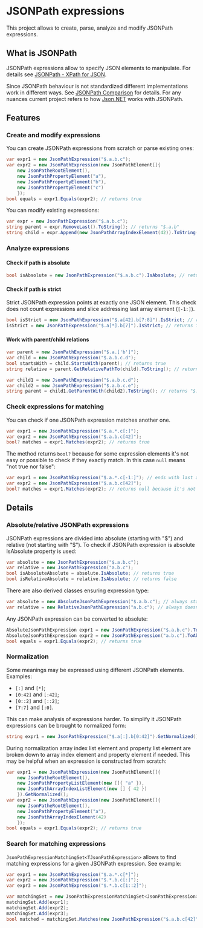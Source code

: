 # JSONPath expressions

This project allows to create, parse, analyze and modify JSONPath expressions.

## What is JSONPath

JSONPath expressions allow to specify JSON elements to manipulate. For details see [JSONPath - XPath for JSON](https://goessner.net/articles/JsonPath/).

Since JSONPath behaviour is not standardized different implementations work in different ways. See [JSONPath Comparison](https://cburgmer.github.io/json-path-comparison/) for details. For any nuances current project refers to how [Json.NET](https://www.newtonsoft.com/json) works with JSONPath.

## Features

### Create and modify expressions

You can create JSONPath expressions from scratch or parse existing ones:

```csharp
var expr1 = new JsonPathExpression("$.a.b.c");
var expr2 = new JsonPathExpression(new JsonPathElement[]{
    new JsonPatheRootElement(),
    new JsonPathPropertyElement("a"),
    new JsonPathPropertyElement("b"),
    new JsonPathPropertyElement("c")
	});
bool equals = expr1.Equals(expr2); // returns true
```

You can modify existing expressions:

```csharp
var expr = new JsonPathExpression("$.a.b.c");
string parent = expr.RemoveLast().ToString(); // returns "$.a.b"
string child = expr.Append(new JsonPathArrayIndexElement(42)).ToString(); // returns "$.a.b.c[42]"
```

### Analyze expressions

#### Check if path is absolute

```csharp
bool isAbsolute = new JsonPathExpression("$.a.b.c").IsAbsolute; // returns true because expression starts with root object
```

#### Check if path is strict

Strict JSONPath expression points at exactly one JSON element. This check does not count expressions and slice addressing last array element (`[-1:]`).

```csharp
bool isStrict = new JsonPathExpression("$.a[42].b[7:8]").IsStrict; // returns true because expression addresses exactly one element
isStrict = new JsonPathExpression("$.a[*].b[7]").IsStrict; // returns false because expression potentially addresses multiple elements
```

#### Work with parent/child relations

```csharp
var parent = new JsonPathExpression("$.a.['b']");
var child = new JsonPathExpression("$.a.b.c.d");
bool startsWith = child.StartsWith(parent); // returns true
string relative = parent.GetRelativePathTo(child).ToString(); // returns "c.d"
```

```csharp
var child1 = new JsonPathExpression("$.a.b.c.d");
var child2 = new JsonPathExpression("$.a.b.c.e");
string parent = child1.GetParentWith(child2).ToString(); // returns "$.a.b.c"
```

### Check expressions for matching

You can check if one JSONPath expression matches another one.

```csharp
var expr1 = new JsonPathExpression("$.a.*.c[:]");
var expr2 = new JsonPathExpression("$.a.b.c[42]");
bool? matches = expr1.Matches(expr2); // returns true
```

The method returns `bool?` because for some expression elements it's not easy or possible to check if they exactly match. In this case `null` means "not true nor false":

```csharp
var expr1 = new JsonPathExpression("$.a.*.c[-1:]"); // ends with last array element
var expr2 = new JsonPathExpression("$.a.b.c[42]");
bool? matches = expr1.Matches(expr2); // returns null because it's not possible to check if 42 is the last index in the array
```

## Details

### Absolute/relative JSONPath expressions

JSONPath expressions are divided into absolute (starting with "$") and relative (not starting with "$"). To check if JSONPath expression is absolute IsAbsolute property is used:

```csharp
var absolute = new JsonPathExpression("$.a.b.c");
var relative = new JsonPathExpression("a.b.c");
bool isAbsoluteAbsolute = absolute.IsAbsolute; // returns true
bool isRelativeAbsolute = relative.IsAbsolute; // returns false
```

There are also derived classes ensuring expression type:

```csharp
var absolute = new AbsoluteJsonPathExpression("$.a.b.c"); // always starts with "$"
var relative = new RelativeJsonPathExpression("a.b.c"); // always doesn't start with "$"
```

Any JSONPath expression can be converted to absolute:

```csharp
AbsoluteJsonPathExpression expr1 = new JsonPathExpression("$.a.b.c").ToAbsolute();
AbsoluteJsonPathExpression expr2 = new JsonPathExpression("a.b.c").ToAbsolute();
bool equals = expr1.Equals(expr2); // returns true
```

### Normalization

Some meanings may be expressed using different JSONPath elements. Examples:
- `[:]` and `[*]`;
- `[0:42]` and `[:42]`;
- `[0::2]` and `[::2]`;
- `[7:7]` and `[:0]`.

This can make analysis of expressions harder. To simplify it JSONPath expressions can be brought to normalized form:

```csharp
string expr1 = new JsonPathExpression("$.a[:].b[0:42]").GetNormalized().ToString(); // returns "$.a[*].b[:42]"
```

During normalization array index list element and property list element are broken down to array index element and property element if needed. This may be helpful when an expression is constructed from scratch:

```csharp
var expr1 = new JsonPathExpression(new JsonPathElement[]{
    new JsonPatheRootElement(),
    new JsonPathPropertyListElement(new []{ "a" }),
    new JsonPathArrayIndexListElement(new [] { 42 })
    }).GetNormalized();
var expr2 = new JsonPathExpression(new JsonPathElement[]{
    new JsonPatheRootElement(),
    new JsonPathPropertyElement("a"),
    new JsonPathArrayIndexElement(42)
    });
bool equals = expr1.Equals(expr2); // returns true
```

### Search for matching expressions

`JsonPathExpressionMatchingSet<TJsonPathExpression>` allows to find matching expressions for a given JSONPath expression. See example:

```csharp
var expr1 = new JsonPathExpression("$.a.*.c[*]");
var expr2 = new JsonPathExpression("$.*.b.c[:]");
var expr3 = new JsonPathExpression("$.*.b.c[1::2]");

var matchingSet = new JsonPathExpressionMatchingSet<JsonPathExpression>();
matchingSet.Add(expr1);
matchingSet.Add(expr2);
matchingSet.Add(expr3);
bool matched = matchingSet.Matches(new JsonPathExpression("$.a.b.c[42]"), out var matchedBy); // matchedBy contains expr1 and expr2 because they match "$.a.b.c[42]"
```